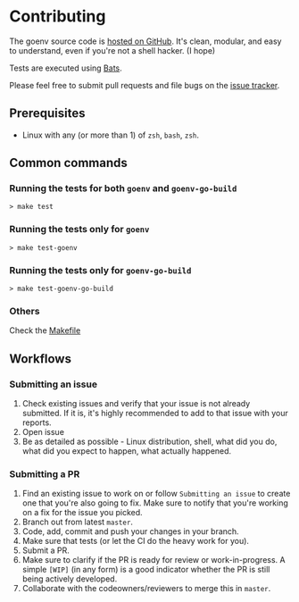 #  Contributing

The goenv source code is [hosted on GitHub](https://github.com/syndbg/goenv). 
It's clean, modular, and easy to understand, even if you're not a shell hacker. (I hope)

Tests are executed using [Bats](https://github.com/bats-core/bats-core).

Please feel free to submit pull requests and file bugs on the [issue tracker](https://github.com/syndbg/goenv/issues).

## Prerequisites

* Linux with any (or more than 1) of `zsh`, `bash`, `zsh`.

## Common commands

### Running the tests for both `goenv` and `goenv-go-build`

```shell
> make test
```

### Running the tests only for `goenv`

```shell
> make test-goenv
```

### Running the tests only for `goenv-go-build`

```shell
> make test-goenv-go-build
```

### Others

Check the [Makefile](./Makefile)

## Workflows

### Submitting an issue

1. Check existing issues and verify that your issue is not already submitted.
 If it is, it's highly recommended to add  to that issue with your reports.
2. Open issue
3. Be as detailed as possible - Linux distribution, shell, what did you do, 
what did you expect to happen, what actually happened.

### Submitting a PR

1. Find an existing issue to work on or follow `Submitting an issue` to create one
 that you're also going to fix. 
 Make sure to notify that you're working on a fix for the issue you picked.
1. Branch out from latest `master`.
1. Code, add, commit and push your changes in your branch.
1. Make sure that tests (or let the CI do the heavy work for you).
1. Submit a PR.
1. Make sure to clarify if the PR is ready for review or work-in-progress.
 A simple `[WIP]` (in any form) is a good indicator whether the PR is still being actively developed.
1. Collaborate with the codeowners/reviewers to merge this in `master`.
